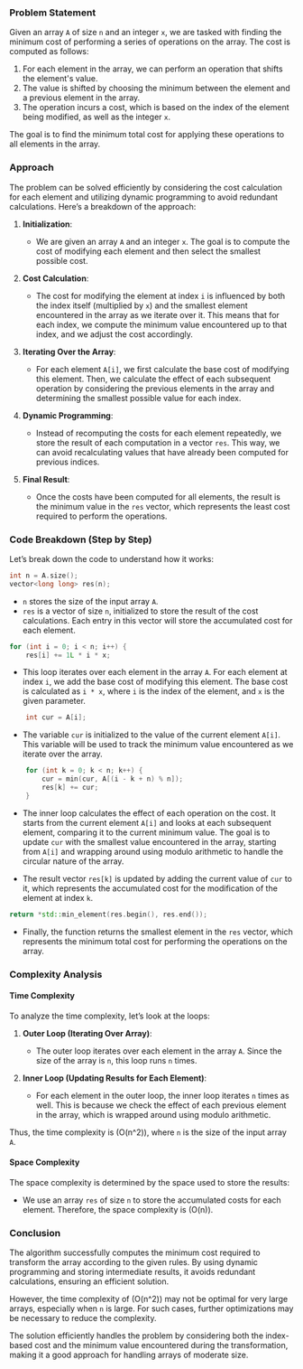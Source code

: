 ### Problem Statement

Given an array `A` of size `n` and an integer `x`, we are tasked with finding the minimum cost of performing a series of operations on the array. The cost is computed as follows:

1. For each element in the array, we can perform an operation that shifts the element's value.
2. The value is shifted by choosing the minimum between the element and a previous element in the array.
3. The operation incurs a cost, which is based on the index of the element being modified, as well as the integer `x`.

The goal is to find the minimum total cost for applying these operations to all elements in the array.

### Approach

The problem can be solved efficiently by considering the cost calculation for each element and utilizing dynamic programming to avoid redundant calculations. Here’s a breakdown of the approach:

1. **Initialization**:
   - We are given an array `A` and an integer `x`. The goal is to compute the cost of modifying each element and then select the smallest possible cost.
   
2. **Cost Calculation**:
   - The cost for modifying the element at index `i` is influenced by both the index itself (multiplied by `x`) and the smallest element encountered in the array as we iterate over it. This means that for each index, we compute the minimum value encountered up to that index, and we adjust the cost accordingly.

3. **Iterating Over the Array**:
   - For each element `A[i]`, we first calculate the base cost of modifying this element. Then, we calculate the effect of each subsequent operation by considering the previous elements in the array and determining the smallest possible value for each index.

4. **Dynamic Programming**:
   - Instead of recomputing the costs for each element repeatedly, we store the result of each computation in a vector `res`. This way, we can avoid recalculating values that have already been computed for previous indices.

5. **Final Result**:
   - Once the costs have been computed for all elements, the result is the minimum value in the `res` vector, which represents the least cost required to perform the operations.

### Code Breakdown (Step by Step)

Let’s break down the code to understand how it works:

```cpp
int n = A.size();
vector<long long> res(n);
```

- `n` stores the size of the input array `A`.
- `res` is a vector of size `n`, initialized to store the result of the cost calculations. Each entry in this vector will store the accumulated cost for each element.

```cpp
for (int i = 0; i < n; i++) {
    res[i] += 1L * i * x;
```

- This loop iterates over each element in the array `A`. For each element at index `i`, we add the base cost of modifying this element. The base cost is calculated as `i * x`, where `i` is the index of the element, and `x` is the given parameter.

```cpp
    int cur = A[i];
```

- The variable `cur` is initialized to the value of the current element `A[i]`. This variable will be used to track the minimum value encountered as we iterate over the array.

```cpp
    for (int k = 0; k < n; k++) {
        cur = min(cur, A[(i - k + n) % n]);
        res[k] += cur;
    }
```

- The inner loop calculates the effect of each operation on the cost. It starts from the current element `A[i]` and looks at each subsequent element, comparing it to the current minimum value. The goal is to update `cur` with the smallest value encountered in the array, starting from `A[i]` and wrapping around using modulo arithmetic to handle the circular nature of the array.
  
- The result vector `res[k]` is updated by adding the current value of `cur` to it, which represents the accumulated cost for the modification of the element at index `k`.

```cpp
return *std::min_element(res.begin(), res.end());
```

- Finally, the function returns the smallest element in the `res` vector, which represents the minimum total cost for performing the operations on the array.

### Complexity Analysis

#### Time Complexity

To analyze the time complexity, let’s look at the loops:

1. **Outer Loop (Iterating Over Array)**:
   - The outer loop iterates over each element in the array `A`. Since the size of the array is `n`, this loop runs `n` times.

2. **Inner Loop (Updating Results for Each Element)**:
   - For each element in the outer loop, the inner loop iterates `n` times as well. This is because we check the effect of each previous element in the array, which is wrapped around using modulo arithmetic.

Thus, the time complexity is \(O(n^2)\), where `n` is the size of the input array `A`.

#### Space Complexity

The space complexity is determined by the space used to store the results:

- We use an array `res` of size `n` to store the accumulated costs for each element. Therefore, the space complexity is \(O(n)\).

### Conclusion

The algorithm successfully computes the minimum cost required to transform the array according to the given rules. By using dynamic programming and storing intermediate results, it avoids redundant calculations, ensuring an efficient solution.

However, the time complexity of \(O(n^2)\) may not be optimal for very large arrays, especially when `n` is large. For such cases, further optimizations may be necessary to reduce the complexity.

The solution efficiently handles the problem by considering both the index-based cost and the minimum value encountered during the transformation, making it a good approach for handling arrays of moderate size.